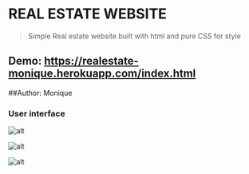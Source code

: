 # REAL ESTATE WEBSITE

> Simple Real estate website built with  html and  pure CSS for style

## Demo: https://realestate-monique.herokuapp.com/index.html

##Author: Monique

### User interface

![alt](https://res.cloudinary.com/djlcnpdtn/image/upload/v1641580043/test/Screenshot_19_llmbat.png)

![alt](https://res.cloudinary.com/djlcnpdtn/image/upload/v1641580051/test/Screenshot_20_bzrc0c.png)

![alt](https://res.cloudinary.com/djlcnpdtn/image/upload/v1641580058/test/Screenshot_23_cuhewz.png)

